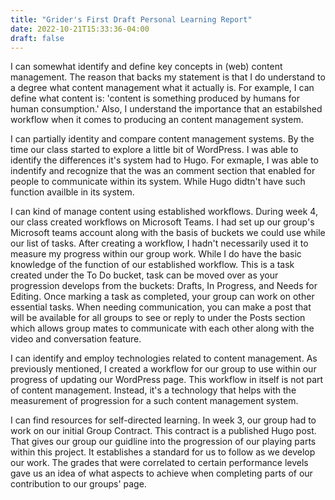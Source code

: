 ```yaml
---
title: "Grider's First Draft Personal Learning Report"
date: 2022-10-21T15:33:36-04:00
draft: false
---
```

I can somewhat identify and define key concepts in (web) content management. The reason that backs my statement is that I do understand to a degree what content management what it actually is. For example, I can define what content is: 'content is something produced by humans for human consumption.' Also, I understand the importance that an estabilshed workflow when it comes to producing an content management system.

I can partially identity and compare content management systems. By the time our class started to explore a little bit of WordPress. I was able to identify the differences it's system had to Hugo. For exmaple, I was able to indentify and recognize that the was an comment section that enabled for people to communicate within its system. While Hugo didtn't have such function availble in its system.

I can kind of manage content using established workflows. During week 4, our class created workflows on Microsoft Teams. I had set up our group's Microsoft teams account along with the basis of buckets we could use while our list of tasks. After creating a workflow,  I hadn't necessarily used it to measure my progress within our group work. While I do have the basic knowledge of the function of our established workflow. This is a task created under the To Do bucket, task can be moved over as your progression develops from the buckets: Drafts, In Progress, and Needs for Editing. Once marking a task as completed, your group can work on other essential tasks. When needing communication, you can make a post that will be available for all groups to see or reply to under the Posts section which allows group mates to communicate with each other along with the video and conversation feature. 

I can identify and employ technologies related to content management. As previously mentioned, I created a workflow for our group to use within our progress of updating our WordPress page. This workflow in itself is not part of content management. Instead, it's a technology that helps with the measurement of progression for a such content management system. 

I can find resources for self-directed learning. In week 3, our group had to work on our initial Group Contract. This contract is a published  Hugo post. That gives our group our guidline into the progression of our playing parts within this project. It establishes a standard for us to follow as we develop our work. The grades that were correlated to certain performance levels gave us an idea of what aspects to achieve when completing parts of our contribution to our groups' page.
